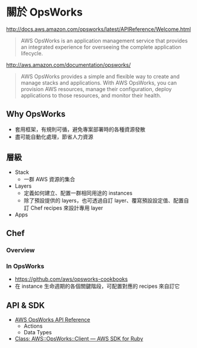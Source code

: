 # 關於 OpsWorks

http://docs.aws.amazon.com/opsworks/latest/APIReference/Welcome.html
> AWS OpsWorks is an application management service that provides an integrated experience for overseeing the complete application lifecycle.

http://aws.amazon.com/documentation/opsworks/
> AWS OpsWorks provides a simple and flexible way to create and manage stacks and applications. With AWS OpsWorks, you can provision AWS resources, manage their configuration, deploy applications to those resources, and monitor their health.

## Why OpsWorks

* 套用框架，有規則可循，避免專案部署時的各種資源發散
* 盡可能自動化處理，節省人力資源

## 層級

* Stack
    * 一群 AWS 資源的集合
* Layers
    * 定義如何建立、配置一群相同用途的 instances
    * 除了預設提供的 layers，也可透過自訂 layer、覆寫預設設定值、配置自訂 Chef recipes 來設計專用 layer
* Apps

## Chef

### Overview

### In OpsWorks

* https://github.com/aws/opsworks-cookbooks
* 在 instance 生命週期的各個關鍵階段，可配置對應的 recipes 來自訂它

## API & SDK

* [AWS OpsWorks API Reference](http://docs.aws.amazon.com/opsworks/latest/APIReference/Welcome.html)
    * Actions
    * Data Types
* [Class: AWS::OpsWorks::Client — AWS SDK for Ruby](http://docs.aws.amazon.com/AWSRubySDK/latest/AWS/OpsWorks/Client.html)
